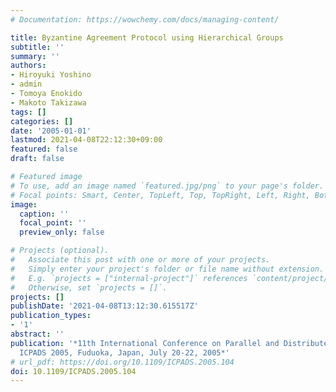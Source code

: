 ```yaml
---
# Documentation: https://wowchemy.com/docs/managing-content/

title: Byzantine Agreement Protocol using Hierarchical Groups
subtitle: ''
summary: ''
authors:
- Hiroyuki Yoshino
- admin
- Tomoya Enokido
- Makoto Takizawa
tags: []
categories: []
date: '2005-01-01'
lastmod: 2021-04-08T22:12:30+09:00
featured: false
draft: false

# Featured image
# To use, add an image named `featured.jpg/png` to your page's folder.
# Focal points: Smart, Center, TopLeft, Top, TopRight, Left, Right, BottomLeft, Bottom, BottomRight.
image:
  caption: ''
  focal_point: ''
  preview_only: false

# Projects (optional).
#   Associate this post with one or more of your projects.
#   Simply enter your project's folder or file name without extension.
#   E.g. `projects = ["internal-project"]` references `content/project/deep-learning/index.md`.
#   Otherwise, set `projects = []`.
projects: []
publishDate: '2021-04-08T13:12:30.615517Z'
publication_types:
- '1'
abstract: ''
publication: '*11th International Conference on Parallel and Distributed Systems,
  ICPADS 2005, Fuduoka, Japan, July 20-22, 2005*'
# url_pdf: https://doi.org/10.1109/ICPADS.2005.104
doi: 10.1109/ICPADS.2005.104
---
```

